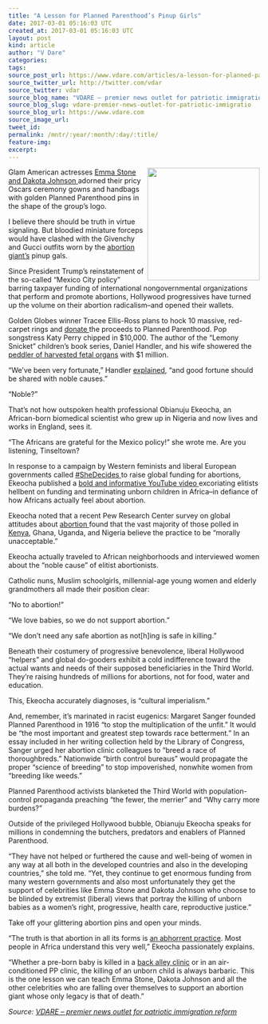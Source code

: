 ```yaml
---
title: "A Lesson for Planned Parenthood’s Pinup Girls"
date: 2017-03-01 05:16:03 UTC
created_at: 2017-03-01 05:16:03 UTC
layout: post
kind: article
author: "V Dare"
categories: 
tags: 
source_post_url: https://www.vdare.com/articles/a-lesson-for-planned-parenthoods-pinup-girls
source_twitter_url: http://twitter.com/vdar
source_twitter: vdar
source_blog_name: "VDARE – premier news outlet for patriotic immigration reform"
source_blog_slug: vdare-premier-news-outlet-for-patriotic-immigratio
source_blog_url: https://www.vdare.com
source_image_url: 
tweet_id:
permalink: /mntr/:year/:month/:day/:title/
feature-img: 
excerpt:
---
```

<div class="pf-content"><p><img class="aligncenter size-full wp-image-108195" title="" src="https://s3-us-west-2.amazonaws.com/vdare-live/wp-content/uploads/2017/02/28234652/clutch.jpg" alt="" width="225" align="right">Glam American actresses <a href="http://www.vanityfair.com/style/2017/02/dakota-johnson-planned-parenthood-pin-oscars">Emma Stone and Dakota Johnson </a> adorned their pricy Oscars ceremony gowns and handbags with golden Planned Parenthood pins in the shape of the group’s logo.</p>
<p>I believe there should be truth in virtue signaling. But bloodied miniature forceps would have clashed with the Givenchy and Gucci outfits worn by the <a href="http://www.vdare.com/articles/ultrasound-the-anti-science-lefts-bugaboo">abortion giant’s</a> pinup gals.</p>
<p>Since President Trump’s reinstatement of the so-called “Mexico City policy” barring taxpayer funding of international nongovernmental organizations that perform and promote abortions, Hollywood progressives have turned up the volume on their abortion radicalism–and opened their wallets.</p>
<p>Golden Globes winner Tracee Ellis-Ross plans to hock 10 massive, red-carpet rings and <a href="http://www.lifenews.com/2017/01/10/actress-tracee-ellis-ross-wants-to-donate-her-golden-globes-jewelry-to-planned-parenthood/">donate </a>the proceeds to Planned Parenthood. Pop songstress Katy Perry chipped in $10,000. The author of the “Lemony Snicket” children’s book series, Daniel Handler, and his wife showered the <a href="http://www.vdare.com/articles/the-wine-sipping-butchers-of-planned-parenthood">peddler of harvested fetal organs</a> with $1 million.</p>
<p>“We’ve been very fortunate,” Handler <a href="http://www.motherjones.com/mojo/2015/09/lemony-snicket-donation-planned-parenthood-daniel-handler">explained</a>, “and good fortune should be shared with noble causes.”</p>
<p>“Noble?”</p>
<p>That’s not how outspoken health professional Obianuju Ekeocha, an African-born biomedical scientist who grew up in Nigeria and now lives and works in England, sees it.</p>
<p>“The Africans are grateful for the Mexico policy!” she wrote me. Are you listening, Tinseltown?</p>
<p>In response to a campaign by Western feminists and liberal European governments called <a href="https://twitter.com/SheDecidesGFI">#SheDecides </a>to raise global funding for abortions, Ekeocha published a <a href="https://www.youtube.com/watch?v=lsOwsIxJcLo">bold and informative YouTube video </a> excoriating elitists hellbent on funding and terminating unborn children in Africa–in defiance of how Africans actually feel about abortion.</p>
<p></p><div id="57966237cc52c74a5e1363c4" class="vdb_player vdb_57966237cc52c74a5e1363c456bcd17ce4b018167fea5539">    </div>
<p>Ekeocha noted that a recent Pew Research Center survey on global attitudes about <a href="http://www.pewglobal.org/2014/04/15/global-morality/table/abortion/">abortion </a>found that the vast majority of those polled in <a href="http://www.pewglobal.org/2014/04/15/global-morality/country/kenya/">Kenya</a>, Ghana, Uganda, and Nigeria believe the practice to be “morally unacceptable.”</p>
<p>Ekeocha actually traveled to African neighborhoods and interviewed women about the “noble cause” of elitist abortionists.</p>
<p>Catholic nuns, Muslim schoolgirls, millennial-age young women and elderly grandmothers all made their position clear:</p>
<p>“No to abortion!”</p>
<p>“We love babies, so we do not support abortion.”</p>
<p>“We don’t need any safe abortion as not[h]ing is safe in killing.”</p>
<p>Beneath their costumery of progressive benevolence, liberal Hollywood “helpers” and global do-gooders exhibit a cold indifference toward the actual wants and needs of their supposed beneficiaries in the Third World. They’re raising hundreds of millions for abortions, not for food, water and education.</p>
<p>This, Ekeocha accurately diagnoses, is “cultural imperialism.”</p>
<p>And, remember, it’s marinated in racist eugenics: Margaret Sanger founded Planned Parenthood in 1916 “to stop the multiplication of the unfit.” It would be “the most important and greatest step towards race betterment.” In an essay included in her writing collection held by the Library of Congress, Sanger urged her abortion clinic colleagues to “breed a race of thoroughbreds.” Nationwide “birth control bureaus” would propagate the proper “science of breeding” to stop impoverished, nonwhite women from “breeding like weeds.”</p>
<p>Planned Parenthood activists blanketed the Third World with population-control propaganda preaching “the fewer, the merrier” and “Why carry more burdens?”</p>
<p>Outside of the privileged Hollywood bubble, Obianuju Ekeocha speaks for millions in condemning the butchers, predators and enablers of Planned Parenthood.</p>
<p>“They have not helped or furthered the cause and well-being of women in any way at all both in the developed countries and also in the developing countries,” she told me. “Yet, they continue to get enormous funding from many western governments and also most unfortunately they get the support of celebrities like Emma Stone and Dakota Johnson who choose to be blinded by extremist (liberal) views that portray the killing of unborn babies as a women’s right, progressive, health care, reproductive justice.”</p>
<p>Take off your glittering abortion pins and open your minds.</p>
<p>“The truth is that abortion in all its forms is <a href="http://www.vdare.com/posts/gosnell-what-vdarecom-knows-that-mainstream-conservatives-dont">an abhorrent practice</a>. Most people in Africa understand this very well,” Ekeocha passionately explains.</p>
<p>“Whether a pre-born baby is killed in a <a href="http://www.vdare.com/articles/the-fulford-file-by-james-fulford-90">back alley clinic</a> or in an air-conditioned PP clinic, the killing of an unborn child is always barbaric. This is the one lesson we can teach Emma Stone, Dakota Johnson and all the other celebrities who are falling over themselves to support an abortion giant whose only legacy is that of death.”</p>
</div><div class="">
    <i>Source: <a href="https://www.vdare.com">VDARE – premier news outlet for patriotic immigration reform</a></i>
</div>
